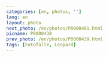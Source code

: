 ```yaml
---
categories: [en, photos, '']
lang: en
layout: photo
next_photo: /en/photos/P0000401.html
picname: P0000438
prev_photo: /en/photos/P0000439.html
tags: [Fotofalle, Leopard]
---
```

